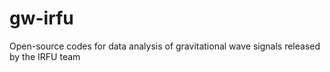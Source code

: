 # gw-irfu
Open-source codes for data analysis of gravitational wave signals released by the IRFU team
